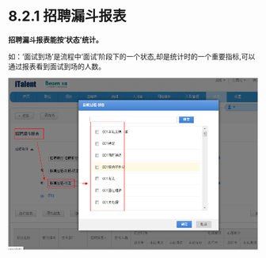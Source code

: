 # 8.2.1 招聘漏斗报表

**招聘漏斗报表能按‘状态’统计。**

如：‘面试到场’是流程中‘面试’阶段下的一个状态,却是统计时的一个重要指标,可以通过报表看到面试到场的人数。

![](image450.png)
